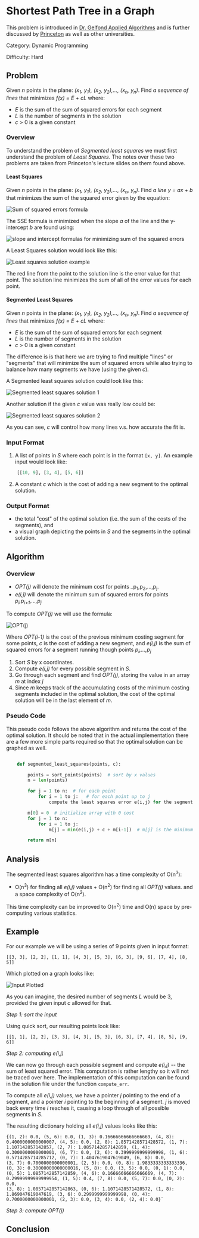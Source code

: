 # Shortest Path Tree in a Graph

This problem is introduced in [Dr. Gelfond Applied Algorithms](http://redwood.cs.ttu.edu/~mgelfond/FALL-2012/slides.pdf) and is further discussed by [Princeton](https://www.cs.princeton.edu/~wayne/kleinberg-tardos/pdf/06DynamicProgrammingI.pdf) as well as other universities.

Category: Dynamic Programming

Difficulty: Hard

## Problem

Given _n_ points in the plane: _(x<sub>1</sub>, y<sub>1</sub>),  (x<sub>2</sub>, y<sub>2</sub>),..., (x<sub>n</sub>, y<sub>n</sub>)_.
Find *a sequence of lines* that minimizes _f(x) = E + cL_ where:
- _E_ is the sum of the sum of squared errors for each segment
- _L_ is the number of segments in the solution
- _c_ > 0 is a given constant


### Overview

To understand the problem of _Segmented least squares_ we must first understand the problem of _Least Squares_.
The notes over these two problems are taken from Princeton's lecture slides on them found above.

#### Least Squares

Given _n_ points in the plane: _(x<sub>1</sub>, y<sub>1</sub>),  (x<sub>2</sub>, y<sub>2</sub>),..., (x<sub>n</sub>, y<sub>n</sub>)_.
Find *a line* _y = ax + b_ that minimizes the sum of the squared error given by the equation:

![Sum of squared errors formula](./assets/sse.png)

The SSE formula is minimized when the slope _a_ of the line and the y-intercept _b_ are found using:

![slope and intercept formulas for minimizing sum of the squared errors](./assets/a_and_b.png)

A Least Squares solution would look like this:

![Least squares solution example](./assets/least_squares/sol.png)

The red line from the point to the solution line is the error value for that point. The solution line minimizes the sum of all
of the error values for each point.

#### Segmented Least Squares

Given _n_ points in the plane: _(x<sub>1</sub>, y<sub>1</sub>),  (x<sub>2</sub>, y<sub>2</sub>),..., (x<sub>n</sub>, y<sub>n</sub>)_.
Find *a sequence of lines* that minimizes _f(x) = E + cL_ where:
- _E_ is the sum of the sum of squared errors for each segment
- _L_ is the number of segments in the solution
- _c_ > 0 is a given constant

The difference is is that here we are trying to find multiple "lines" or "segments" that
will minimize the sum of squared errors while also trying to balance how many segments we have (using the given _c_).

A Segmented least squares solution could look like this:

![Segmented least squares solution 1](./assets/seg_least_squares_sol1.png)

Another solution if the given _c_ value was really low could be:

![Segmented least squares solution 2](./assets/seg_least_squares_sol2.png)

As you can see, _c_ will control how many lines v.s. how accurate the fit is.

### Input Format

1. A list of points in _S_ where each point is in the format `[x, y]`. An example input would look like:

```Python
    [[10, 9], [3, 4], [5, 6]]
```
2. A constant _c_ which is the cost of adding a new segment to the optimal solution.

### Output Format

- the total "cost" of the optimal solution (i.e. the sum of the costs of the segments), and
- a visual graph depicting the points in _S_ and the segments in the optimal solution.


## Algorithm
### Overview

- _OPT(j)_ will denote the minimum cost for points _p<sub>1</sub>,p<sub>2</sub>,...,p<sub>j</sub>.
- _e(i,j)_ will denote the minimum sum of squared errors for points _p<sub>i</sub>,p<sub>i+1</sub>,...,p<sub>j</sub>_

To compute _OPT(j)_ we will use the formula:

![OPT(j)](./assets/opt_j.png)

Where _OPT(i-1)_ is the cost of the previous minimum costing segment for some points, _c_ is the cost of adding a new segment,
and _e(i,j)_ is the sum of squared errors for a segment running though points  _p<sub>i</sub>,...,p<sub>j</sub>_

1. Sort _S_ by x coordinates.
2. Compute _e(i,j)_ for every possible segment in _S_.
3. Go through each segment and find _OPT(j)_, storing the value in an array _m_ at index _j_
4. Since _m_ keeps track of the accumulating costs of the minimum costing segments included in the optimal solution, the cost of the optimal solution will be in the last element of _m_.


### Pseudo Code

This pseudo code follows the above algorithm and returns the cost of the optimal solution. It should be noted that in the
actual implementation there are a few more simple parts required so that the optimal solution can be graphed as well.

````Python

    def segmented_least_squares(points, c):

        points = sort_points(points)  # sort by x values
        n = len(points)

        for j = 1 to n:  # for each point
            for i = 1 to j:   # for each point up to j
                compute the least squares error e(i,j) for the segment pi, pi+1,...,pj

        m[0] = 0  # initialize array with 0 cost
        for j = 1 to n:
            for i = 1 to j:
                m[j] = min(e(i,j) + c + m[i-1])  # m[j] is the minimum costing segment for the points pi to pj

        return m[n]
````

## Analysis

The segmented least squares algorithm has a time complexity of O(n<sup>3</sup>):
- O(n<sup>3</sup>) for finding all _e(i,j)_ values + O(n<sup>2</sup>) for finding all _OPT(j)_ values.
and a space complexity of O(n<sup>2</sup>).

This time complexity can be improved to O(n<sup>2</sup>) time and O(n) space by pre-computing
various statistics.

## Example

For our example we will be using a series of 9 points given in input format:

`[[3, 3], [2, 2], [1, 1], [4, 3], [5, 3], [6, 3], [9, 6], [7, 4], [8, 5]]`

Which plotted on a graph looks like:

![Input Plotted](./assets/initial_plot.png)

As you can imagine, the desired number of segments _L_ would be 3, provided the given input _c_ allowed for that.

*Step 1: sort the input*

Using quick sort, our resulting points look like:

`[[1, 1], [2, 2], [3, 3], [4, 3], [5, 3], [6, 3], [7, 4], [8, 5], [9, 6]]`

*Step 2: computing _e(i,j)_*

We can now go through each possible segment and compute _e(i,j)_ -- the sum of least squared error.
This computation is rather lengthy so it will not be traced over here. The implementation of this computation can be found in
the solution file under the function `compute_err`.

To compute all _e(i,j)_ values, we have a pointer _j_ pointing to the end of a segment, and a pointer _i_ pointing to the beginning of a segment.
_j_ is moved back every time _i_ reaches it, causing a loop through of all possible segments in _S_.

The resulting dictionary holding all _e(i,j)_ values looks like this:
```
{(1, 2): 0.0, (5, 6): 0.0, (1, 3): 0.16666666666666669, (4, 8): 0.4000000000000007, (4, 5): 0.0, (2, 8): 1.8571428571428572, (1, 7): 1.107142857142857, (2, 7): 1.0857142857142859, (1, 4): 0.3000000000000001, (6, 7): 0.0, (2, 6): 0.3999999999999998, (1, 6): 0.5714285714285712, (0, 7): 1.4047619047619049, (6, 8): 0.0,
(3, 7): 0.7000000000000001, (2, 5): 0.0, (0, 8): 1.9833333333333336, (0, 3): 0.30000000000000016, (5, 8): 0.0, (3, 5): 0.0, (0, 1): 0.0, (0, 5): 1.0857142857142859, (4, 6): 0.16666666666666669, (4, 7): 0.29999999999999954, (1, 5): 0.4, (7, 8): 0.0, (5, 7): 0.0, (0, 2): 0.0,
(3, 8): 1.0857142857142863, (0, 6): 1.1071428571428572, (1, 8): 1.869047619047619, (3, 6): 0.2999999999999998, (0, 4): 0.7000000000000001, (2, 3): 0.0, (3, 4): 0.0, (2, 4): 0.0}`
```

*Step 3: compute _OPT(j)_*


## Conclusion


